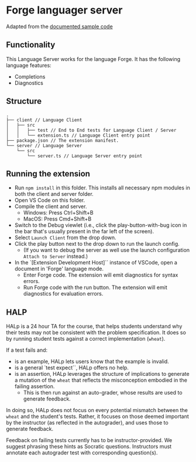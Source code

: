 # Forge languager server 

Adapted from the [documented sample code](https://code.visualstudio.com/api/language-extensions/language-server-extension-guide)

## Functionality

This Language Server works for the language Forge. It has the following language features:
- Completions
- Diagnostics 

## Structure

```
.
├── client // Language Client
│   ├── src
│   │   ├── test // End to End tests for Language Client / Server
│   │   └── extension.ts // Language Client entry point
├── package.json // The extension manifest.
└── server // Language Server
    └── src
        └── server.ts // Language Server entry point
```

## Running the extension

- Run `npm install` in this folder. This installs all necessary npm modules in both the client and server folder.
- Open VS Code on this folder.
- Compile the client and server.
  - Windows: Press Ctrl+Shift+B
  - MacOS: Press Cmd+Shift+B
- Switch to the Debug viewlet (i.e., click the play-button-with-bug icon in the bar that's usually present in the far left of the screen).
- Select `Launch Client` from the drop down.
- Click the play button next to the drop down to run the launch config.
  - (If you want to debug the server as well use the launch configuration `Attach to Server` instead.)
- In the `[Extension Development Host]`` instance of VSCode, open a document in 'Forge' language mode.
  - Enter Forge code. The extension will emit diagnostics for syntax errors.
  - Run Forge code with the run button. The extension will emit diagnostics for evaluation errors.


## HALP

HALp is a 24 hour TA for the course, that helps students understand why their tests may not be consistent with the problem specification. It does so by running student tests against a correct implementation (`wheat`).

If a test fails and:

-  is an example, HALp lets users know that the example is invalid.
-  is a general `test expect``, HALp offers no help.
-  is an assertion, HALp leverages the structure of implications to generate a mutation of the `wheat` that reflects the misconception embodied in the failing assertion. 
   -  This is then run against an auto-grader, whose results are used to generate feedback.

In doing so, HALp does not focus on every potential mismatch between the `wheat` and the student's tests. Rather, it focuses on those deemed important by the instructor (as reflected in the autograder), and uses those to generate feedback.

Feedback on failing tests currently has to be instructor-provided. We suggest phrasing these hints as Socratic questions. Instructors must annotate each autograder test with corresponding question(s).